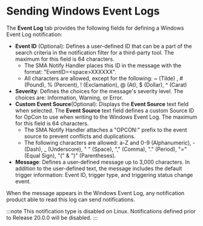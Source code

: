 # Sending Windows Event Logs

The **Event Log** tab provides the following fields for defining a
Windows Event Log notification:

- **Event ID** (Optional): Defines a user-defined ID that can be a
    part of the search criteria in the notification filter for a
    third-party tool. The maximum for this field is 64 characters.
  - The SMA Notify Handler places this ID in the message with the
        format: "EventID=\<space\>XXXXXX".
  - All characters are allowed, except for the following: \~ (Tilde)
        , \# (Pound), % (Percent), ! (Exclamation), @ (At), $ (Dollar),
        \^ (Carat)
- **Severity**: Defines the choices for the message's severity level.
    The choices are: Information, Warning, or Error.
- **Custom Event Source**(Optional): Displays the **Event Source**
    text field when selected. The **Event Source** text field defines a
    custom Source ID for OpCon to use when writing to the Windows Event
    Log. The maximum for this field is 64 characters.
  - The SMA Notify Handler attaches a "OPCON:" prefix to the event
        source to prevent conflicts and duplications.
  - The following characters are allowed: a-Z and 0-9
        (Alphanumeric), - (Dash), \_ (Underscore), " " (Space), ","
        (Comma), "." (Period), "=" (Equal Sign), "(" & ")"
        (Parentheses).
- **Message**: Defines a user-defined message up to 3,000 characters.
    In addition to the user-defined text, the message includes the
    default trigger information: Event ID, trigger type, and triggering
    status change event.

When the message appears in the Windows Event Log, any notification
product able to read this log can send notifications.

:::note
This notification type is disabled on Linux. Notifications defined prior to Release 20.0.0 will be disabled.
:::

